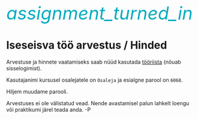 <div style='display: inline-block;'><i class="material-icons ikoon" style='color: #00acc1; font-size: 48px;'>assignment_turned_in</i></div>

# Iseseisva töö arvestus / Hinded

Arvestuse ja hinnete vaatamiseks saab nüüd kasutada [tööriista](http://infosysteemid.parseapp.com/system/Hinded.html) (nõuab sisselogimist).

Kasutajanimi kursusel osalejatele on `Osaleja` ja esialgne parool on `6068`.

Hiljem muudame parooli.

Arvestuses ei ole välistatud vead. Nende avastamisel palun lahkelt loengu või praktikumi järel teada anda. -P